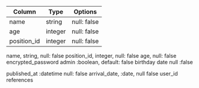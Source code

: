 

| Column      | Type       | Options                        |
| ----------- | ---------- | ------------------------------ |
| name        | string     | null: false                    |
| age         | integer    | null: false                    |
| position_id | integer    | null: false                    |






name, string, null: false
position_id, integer, null: false
age, null: false
encrypted_password
admin :boolean, default: false
birthday date null :false

published_at :datetime  null: false
arrival_date, :date, null false
 user_id references